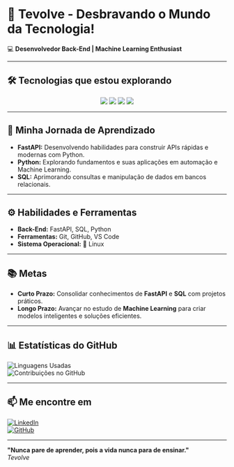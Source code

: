 # 🚀 **Tevolve - Desbravando o Mundo da Tecnologia!**

💻 **Desenvolvedor Back-End | Machine Learning Enthusiast**

---

## 🛠️ **Tecnologias que estou explorando**  

<p align="center">
  <img src="https://img.shields.io/badge/Python-3776AB?style=flat&logo=python&logoColor=white" />
  <img src="https://img.shields.io/badge/FastAPI-009688?style=flat&logo=fastapi&logoColor=white" />
  <img src="https://img.shields.io/badge/SQL-4479A1?style=flat&logo=sqlite&logoColor=white" />
  <img src="https://img.shields.io/badge/Linux-FCC624?style=flat&logo=linux&logoColor=black" />
</p>

---

## 🎯 **Minha Jornada de Aprendizado**  

- **FastAPI:** Desenvolvendo habilidades para construir APIs rápidas e modernas com Python.  
- **Python:** Explorando fundamentos e suas aplicações em automação e Machine Learning.  
- **SQL:** Aprimorando consultas e manipulação de dados em bancos relacionais.  

---

## ⚙️ **Habilidades e Ferramentas**  

- **Back-End:** FastAPI, SQL, Python  
- **Ferramentas:** Git, GitHub, VS Code  
- **Sistema Operacional:** 🐧 Linux  

---

## 📚 **Metas**  

- **Curto Prazo:** Consolidar conhecimentos de **FastAPI** e **SQL** com projetos práticos.  
- **Longo Prazo:** Avançar no estudo de **Machine Learning** para criar modelos inteligentes e soluções eficientes.  

---

## 📊 **Estatísticas do GitHub**  

![Linguagens Usadas](https://github-readme-stats.vercel.app/api/top-langs/?username=tevolve&layout=compact&hide_title=true)  
![Contribuições no GitHub](https://github-readme-stats.vercel.app/api?username=tevolve&show_icons=true&hide_title=true&count_private=true)

---

## 📫 **Me encontre em**  

[![LinkedIn](https://img.shields.io/badge/LinkedIn-0077B5?style=flat&logo=linkedin&logoColor=white)](https://www.linkedin.com/in/tev0lv3)  
[![GitHub](https://img.shields.io/badge/GitHub-000000?style=flat&logo=github&logoColor=white)](https://github.com/tevolve)  

---

**"Nunca pare de aprender, pois a vida nunca para de ensinar."**  
<em>Tevolve</em>
